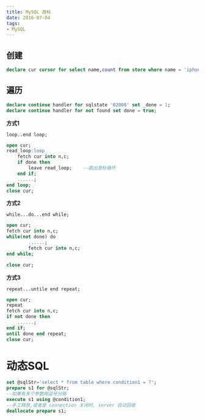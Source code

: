```yaml
---
title: MySQL 游标
date: 2016-07-04
tags:
- MySQL
---
```



## 创建

```sql
declare cur cursor for select name,count from store where name = 'iphone';
```


## 遍历

```sql
declare continue handler for sqlstate '02000' set _done = 1;
declare continue handler for not found set done = true;
```

**方式1**

`loop..end loop;`

```sql
open cur;
read_loop:loop
    fetch cur into n,c;
    if done then
        leave read_loop;    --跳出游标循环
    end if;
    ......;
end loop;
close cur;
```


**方式2**

`while...do...end while;`

```sql
open cur;
fetch cur into n,c;
while(not done) do
        ......;
        fetch cur into n,c;
end while;

close cur;
```


**方式3**

`repeat...untile end repeat;`

```sql
open cur;
repeat
fetch cur into n,c;
if not done then
    ......;
end if;
until done end repeat;
close cur;
```

# 动态SQL

```sql
set @sqlStr='select * from table where condition1 = ?';
prepare s1 for @sqlStr;
--如果有多个参数用逗号分隔
execute s1 using @condition1;
--手工释放,或者是 connection 关闭时, server 自动回收
deallocate prepare s1;
```